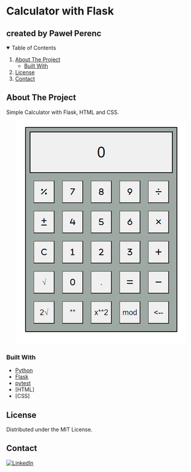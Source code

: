 # Calculator with Flask

## created by Paweł Perenc

<!-- TABLE OF CONTENTS -->
<details open="open">
  <summary>Table of Contents</summary>
  <ol>
    <li>
      <a href="#about-the-project">About The Project</a>
      <ul>
        <li><a href="#built-with">Built With</a></li>
      </ul>
    </li>
    <li><a href="#license">License</a></li>
    <li><a href="#contact">Contact</a></li>
  </ol>
</details>

<!-- ABOUT THE PROJECT -->

## About The Project

Simple Calculator with Flask, HTML and CSS.

<!-- Image about -->
<p align="center">
    <img src="materials/ss.png" alt="ss">
</p>

### Built With

- [Python](https://www.python.org)
- [Flask](https://palletsprojects.com/p/flask/)
- [pytest](https://docs.pytest.org/en/7.1.x/contents.html)
- [HTML]
- [CSS]

<!-- LICENSE -->

## License

Distributed under the MIT License.

<!-- CONTACT -->

## Contact

[![LinkedIn][linkedin-shield]][linkedin-url]

<!-- MARKDOWN LINKS & IMAGES -->
<!-- https://www.markdownguide.org/basic-syntax/#reference-style-links -->

[linkedin-shield]: https://img.shields.io/badge/-LinkedIn-black.svg?style=for-the-badge&logo=linkedin&colorB=555
[linkedin-url]: https://www.linkedin.com/in/pawe%C5%82-perenc-51b39315a/

